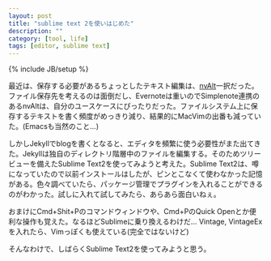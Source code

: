 ```yaml
---
layout: post
title: "sublime text 2を使いはじめた"
description: ""
category: [tool, life]
tags: [editor, sublime text]
---
```

{% include JB/setup %}

最近は、保存する必要があるちょっとしたテキスト編集は、[nvAlt](http://brettterpstra.com/projects/nvalt/)一択だった。ファイル保存先を考えるのは面倒だし、Evernoteは重いのでSimplenote連携のあるnvAltは、自分のユースケースにぴったりだった。ファイルシステム上に保存するテキストを書く頻度がめっきり減り、結果的にMacVimの出番も減っていた。(Emacsも当然のこと...)

しかしJekyllでblogを書くとなると、エディタを頻繁に使う必要性がまた出てきた。Jekyllは独自のディレクトリ階層中のファイルを編集する。そのためツリービューを備えたSublime Text2を使ってみようと考えた。Sublime Text2は、噂になっていたので以前インストールはしたが、ピンとこなくて使わなかった記憶がある。色々調べていたら、パッケージ管理でプラグインを入れることができるのがわかった。試しに入れて試してみたら、あらあら面白いねぇ。

おまけにCmd+Shit+Pのコマンドウィンドウや、Cmd+PのQuick Openとか便利な操作も覚えた。なるほどSublimeに乗り換えるわけだ...
Vintage, VintageExを入れたら、Vimっぽくも使えている(完全ではないけど)

そんなわけで、しばらくSublime Text2を使ってみようと思う。